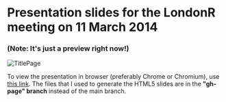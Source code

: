 Presentation slides for the LondonR meeting on 11 March 2014
==================

### (Note: It's just a preview right now!)

![TitlePage](https://dl.dropboxusercontent.com/u/103222/presentations/images/londonr_readme.jpg)

To view the presentation in browser (preferably Chrome or Chromium), use <a href="http://bit.ly/londonr_crimemap" target="_blank">this link</a>. The files that I used to generate the HTML5 slides are in the **"gh-page" branch** instead of the main branch.
